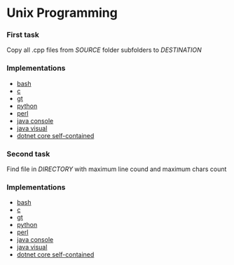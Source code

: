 # Unix Programming

### First task

Copy all .cpp files from _SOURCE_ folder subfolders to _DESTINATION_

### Implementations

- [bash](first_2/bash)
- [c](first_2/c)
- [gt](qt)
- [python](first_2/py)
- [perl](first_2/perl)
- [java console](first_2/java1)
- [java visual](java2)
- [dotnet core self-contained](first_2/dotnet)

### Second task

Find file in _DIRECTORY_ with maximum line cound and maximum chars count

### Implementations

- [bash](second_33/bash)
- [c](second_33/c)
- [gt](qt)
- [python](second_33/py)
- [perl](second_33/perl)
- [java console](second_33/java1)
- [java visual](java2)
- [dotnet core self-contained](second_33/dotnet)
